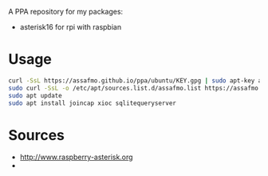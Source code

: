 A PPA repository for my packages:

- asterisk16 for rpi with raspbian 

# Usage

```bash
curl -SsL https://assafmo.github.io/ppa/ubuntu/KEY.gpg | sudo apt-key add -
sudo curl -SsL -o /etc/apt/sources.list.d/assafmo.list https://assafmo.github.io/ppa/ubuntu/assafmo.list
sudo apt update
sudo apt install joincap xioc sqlitequeryserver
```

# Sources

- http://www.raspberry-asterisk.org
- 
